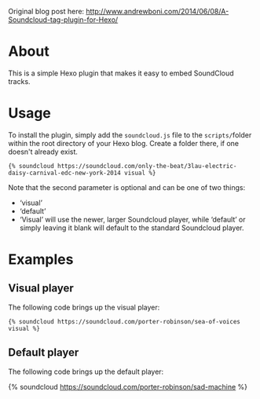 Original blog post here: http://www.andrewboni.com/2014/06/08/A-Soundcloud-tag-plugin-for-Hexo/

# About
This is a simple Hexo plugin that makes it easy to embed SoundCloud tracks.

# Usage
To install the plugin, simply add the `soundcloud.js` file to the `scripts/`folder within the root directory of your Hexo blog. Create a folder there, if one doesn't already exist.

```
{% soundcloud https://soundcloud.com/only-the-beat/3lau-electric-daisy-carnival-edc-new-york-2014 visual %}
```
Note that the second parameter is optional and can be one of two things:

- ‘visual’
- ‘default’
- ‘Visual’ will use the newer, larger Soundcloud player, while ‘default’ or simply leaving it blank will default to the standard Soundcloud player.

# Examples
## Visual player
The following code brings up the visual player:
```
{% soundcloud https://soundcloud.com/porter-robinson/sea-of-voices visual %}
```

## Default player
The following code brings up the default player:

{% soundcloud https://soundcloud.com/porter-robinson/sad-machine %}

